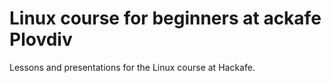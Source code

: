 Linux course for beginners at ackafe Plovdiv
=============================================

Lessons and presentations for the Linux course at Hackafe.

